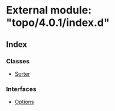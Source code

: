 
# External module: "topo/4.0.1/index.d"

## Index

### Classes

* [Sorter](../classes/_topo_4_0_1_index_d_.sorter.md)

### Interfaces

* [Options](../interfaces/_topo_4_0_1_index_d_.options.md)
